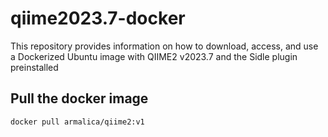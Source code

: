 # qiime2023.7-docker
This repository provides information on how to download, access, and use a Dockerized Ubuntu image with QIIME2 v2023.7 and the Sidle plugin preinstalled

## Pull the docker image
`docker pull armalica/qiime2:v1`
